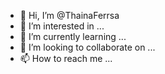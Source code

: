 - 👋 Hi, I’m @ThainaFerrsa
- 👀 I’m interested in ...
- 🌱 I’m currently learning ...
- 💞️ I’m looking to collaborate on ...
- 📫 How to reach me ...

<!---
ThainaFerrsa/ThainaFerrsa is a ✨ special ✨ repository because its `README.md` (this file) appears on your GitHub profile.
You can click the Preview link to take a look at your changes.
--->
